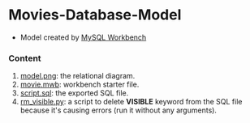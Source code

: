 # Movies-Database-Model

* Model created by [MySQL Workbench](https://dev.mysql.com/downloads/workbench/#downloads)

### Content
1. [model.png](model.png): the relational diagram.
2. [movie.mwb](movie.mwb): workbench starter file.
3. [script.sql](script.sql): the exported SQL file.
4. [rm_visible.py](rm_visible.py): a script to delete **VISIBLE** keyword from the SQL file because it's causing errors (run it without any arguments).
